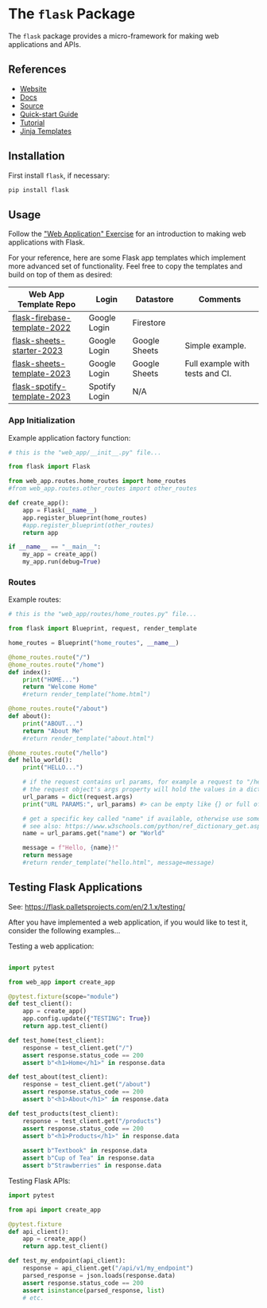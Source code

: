 # The `flask` Package

The `flask` package provides a micro-framework for making web applications and APIs.

## References

  + [Website](https://flask.palletsprojects.com/)
  + [Docs](https://flask.palletsprojects.com/en/2.1.x/)
  + [Source](https://github.com/pallets/flask)
  + [Quick-start Guide](https://flask.palletsprojects.com/en/2.1.x/quickstart/)
  + [Tutorial](https://flask.palletsprojects.com/en/2.1.x/tutorial/)
  + [Jinja Templates](https://jinja.palletsprojects.com/en/2.11.x/)


## Installation

First install `flask`, if necessary:

```sh
pip install flask
```

## Usage

Follow the ["Web Application" Exercise](./../../../exercises/web-app/README.md) for an introduction to making web applications with Flask.

For your reference, here are some Flask app templates which implement more advanced set of functionality. Feel free to copy the templates and build on top of them as desired:

Web App Template Repo | Login | Datastore | Comments
--- | --- | --- | ---
[flask-firebase-template-2022](https://github.com/prof-rossetti/flask-firebase-template-2022) | Google Login | Firestore |
[flask-sheets-starter-2023](https://github.com/prof-rossetti/flask-sheets-starter-2023) | Google Login | Google Sheets | Simple example.
[flask-sheets-template-2023](https://github.com/prof-rossetti/flask-sheets-template-2023) | Google Login | Google Sheets | Full example with tests and CI.
[flask-spotify-template-2023](https://github.com/s2t2/spotify-flask-template) | Spotify Login | N/A

    
### App Initialization

Example application factory function:

```py
# this is the "web_app/__init__.py" file...

from flask import Flask

from web_app.routes.home_routes import home_routes
#from web_app.routes.other_routes import other_routes

def create_app():
    app = Flask(__name__)
    app.register_blueprint(home_routes)
    #app.register_blueprint(other_routes)
    return app

if __name__ == "__main__":
    my_app = create_app()
    my_app.run(debug=True)

```

### Routes

Example routes:

```py
# this is the "web_app/routes/home_routes.py" file...

from flask import Blueprint, request, render_template

home_routes = Blueprint("home_routes", __name__)

@home_routes.route("/")
@home_routes.route("/home")
def index():
    print("HOME...")
    return "Welcome Home"
    #return render_template("home.html")

@home_routes.route("/about")
def about():
    print("ABOUT...")
    return "About Me"
    #return render_template("about.html")

@home_routes.route("/hello")
def hello_world():
    print("HELLO...")

    # if the request contains url params, for example a request to "/hello?name=Harper"
    # the request object's args property will hold the values in a dictionary-like structure
    url_params = dict(request.args)
    print("URL PARAMS:", url_params) #> can be empty like {} or full of params like {"name":"Harper"}

    # get a specific key called "name" if available, otherwise use some specified default value
    # see also: https://www.w3schools.com/python/ref_dictionary_get.asp
    name = url_params.get("name") or "World"

    message = f"Hello, {name}!"
    return message
    #return render_template("hello.html", message=message)

```





## Testing Flask Applications

See: https://flask.palletsprojects.com/en/2.1.x/testing/

After you have implemented a web application, if you would like to test it, consider the following examples...


Testing a web application:

```py

import pytest

from web_app import create_app

@pytest.fixture(scope="module")
def test_client():
    app = create_app()
    app.config.update({"TESTING": True})
    return app.test_client()

def test_home(test_client):
    response = test_client.get("/")
    assert response.status_code == 200
    assert b"<h1>Home</h1>" in response.data

def test_about(test_client):
    response = test_client.get("/about")
    assert response.status_code == 200
    assert b"<h1>About</h1>" in response.data

def test_products(test_client):
    response = test_client.get("/products")
    assert response.status_code == 200
    assert b"<h1>Products</h1>" in response.data
    
    assert b"Textbook" in response.data
    assert b"Cup of Tea" in response.data
    assert b"Strawberries" in response.data
```


Testing Flask APIs:

```py
import pytest

from api import create_app

@pytest.fixture
def api_client():
    app = create_app()
    return app.test_client()

def test_my_endpoint(api_client):
    response = api_client.get("/api/v1/my_endpoint")
    parsed_response = json.loads(response.data)
    assert response.status_code == 200
    assert isinstance(parsed_response, list)
    # etc.
```

